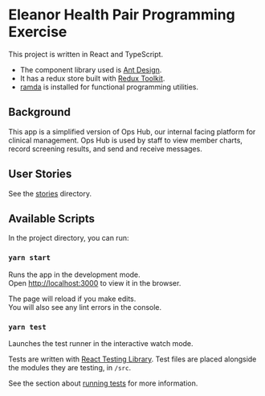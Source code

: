 # Eleanor Health Pair Programming Exercise

This project is written in React and TypeScript.

- The component library used is [Ant Design](https://ant.design/components/overview/).
- It has a redux store built with [Redux Toolkit](https://redux-toolkit.js.org/).
- [ramda](https://ramdajs.com/docs/#) is installed for functional programming utilities.

## Background

This app is a simplified version of Ops Hub, our internal facing platform for clinical management. Ops Hub is used by staff to view member charts, record screening results, and send and receive messages.

## User Stories

See the [stories](./stories) directory.

## Available Scripts

In the project directory, you can run:

### `yarn start`

Runs the app in the development mode.<br />
Open [http://localhost:3000](http://localhost:3000) to view it in the browser.

The page will reload if you make edits.<br />
You will also see any lint errors in the console.

### `yarn test`

Launches the test runner in the interactive watch mode.

Tests are written with [React Testing Library](https://testing-library.com/docs/react-testing-library/intro). Test files are placed alongside the modules they are testing, in `/src`.

See the section about [running tests](https://facebook.github.io/create-react-app/docs/running-tests) for more information.
